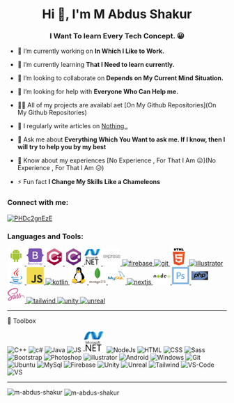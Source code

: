 <h1 align="center">Hi 👋, I'm M Abdus Shakur</h1>
<h3 align="center">I Want To learn Every Tech Concept. 😀</h3>

- 🔭 I’m currently working on **In Which I Like to Work.**

- 🌱 I’m currently learning **That I Need to learn currently.**

- 👯 I’m looking to collaborate on **Depends on My Current Mind Situation.**

- 🤝 I’m looking for help with **Everyone Who Can Help me.**

- 👨‍💻 All of my projects are availabl aet [On My Github Repositories](On My Github Repositories)

- 📝 I regularly write articles on [Nothing..](Nothing..)

- 💬 Ask me about **Everything Which You Want to ask me. If I know, then I will try to help you by my best**

- 📄 Know about my experiences [No Experience , For That I Am 😥](No Experience , For That I Am 😥)

- ⚡ Fun fact **I Change My Skills Like a Chameleons**

<h3 align="left">Connect with me:</h3>
<p align="left">
<a href="https://discord.gg/PHDc2gnEzE" target="blank"><img align="center" src="https://raw.githubusercontent.com/rahuldkjain/github-profile-readme-generator/master/src/images/icons/Social/discord.svg" alt="PHDc2gnEzE" height="30" width="40" /></a>
</p>

<h3 align="left">Languages and Tools:</h3>
<p align="left"> <a href="https://developer.android.com" target="_blank" rel="noreferrer"> <img src="https://raw.githubusercontent.com/devicons/devicon/master/icons/android/android-original-wordmark.svg" alt="android" width="40" height="40"/> </a> <a href="https://getbootstrap.com" target="_blank" rel="noreferrer"> <img src="https://raw.githubusercontent.com/devicons/devicon/master/icons/bootstrap/bootstrap-plain-wordmark.svg" alt="bootstrap" width="40" height="40"/> </a> <a href="https://www.w3schools.com/cpp/" target="_blank" rel="noreferrer"> <img src="https://raw.githubusercontent.com/devicons/devicon/master/icons/cplusplus/cplusplus-original.svg" alt="cplusplus" width="40" height="40"/> </a> <a href="https://www.w3schools.com/cs/" target="_blank" rel="noreferrer"> <img src="https://raw.githubusercontent.com/devicons/devicon/master/icons/csharp/csharp-original.svg" alt="csharp" width="40" height="40"/> </a> <a href="https://dotnet.microsoft.com/" target="_blank" rel="noreferrer"> <img src="https://raw.githubusercontent.com/devicons/devicon/master/icons/dot-net/dot-net-original-wordmark.svg" alt="dotnet" width="40" height="40"/> </a> <a href="https://expressjs.com" target="_blank" rel="noreferrer"> <img src="https://raw.githubusercontent.com/devicons/devicon/master/icons/express/express-original-wordmark.svg" alt="express" width="40" height="40"/> </a> <a href="https://firebase.google.com/" target="_blank" rel="noreferrer"> <img src="https://www.vectorlogo.zone/logos/firebase/firebase-icon.svg" alt="firebase" width="40" height="40"/> </a> <a href="https://git-scm.com/" target="_blank" rel="noreferrer"> <img src="https://www.vectorlogo.zone/logos/git-scm/git-scm-icon.svg" alt="git" width="40" height="40"/> </a> <a href="https://www.w3.org/html/" target="_blank" rel="noreferrer"> <img src="https://raw.githubusercontent.com/devicons/devicon/master/icons/html5/html5-original-wordmark.svg" alt="html5" width="40" height="40"/> </a> <a href="https://www.adobe.com/in/products/illustrator.html" target="_blank" rel="noreferrer"> <img src="https://www.vectorlogo.zone/logos/adobe_illustrator/adobe_illustrator-icon.svg" alt="illustrator" width="40" height="40"/> </a> <a href="https://www.java.com" target="_blank" rel="noreferrer"> <img src="https://raw.githubusercontent.com/devicons/devicon/master/icons/java/java-original.svg" alt="java" width="40" height="40"/> </a> <a href="https://developer.mozilla.org/en-US/docs/Web/JavaScript" target="_blank" rel="noreferrer"> <img src="https://raw.githubusercontent.com/devicons/devicon/master/icons/javascript/javascript-original.svg" alt="javascript" width="40" height="40"/> </a> <a href="https://kotlinlang.org" target="_blank" rel="noreferrer"> <img src="https://www.vectorlogo.zone/logos/kotlinlang/kotlinlang-icon.svg" alt="kotlin" width="40" height="40"/> </a> <a href="https://www.linux.org/" target="_blank" rel="noreferrer"> <img src="https://raw.githubusercontent.com/devicons/devicon/master/icons/linux/linux-original.svg" alt="linux" width="40" height="40"/> </a> <a href="https://www.mongodb.com/" target="_blank" rel="noreferrer"> <img src="https://raw.githubusercontent.com/devicons/devicon/master/icons/mongodb/mongodb-original-wordmark.svg" alt="mongodb" width="40" height="40"/> </a> <a href="https://www.mysql.com/" target="_blank" rel="noreferrer"> <img src="https://raw.githubusercontent.com/devicons/devicon/master/icons/mysql/mysql-original-wordmark.svg" alt="mysql" width="40" height="40"/> </a> <a href="https://nextjs.org/" target="_blank" rel="noreferrer"> <img src="https://cdn.worldvectorlogo.com/logos/nextjs-2.svg" alt="nextjs" width="40" height="40"/> </a> <a href="https://nodejs.org" target="_blank" rel="noreferrer"> <img src="https://raw.githubusercontent.com/devicons/devicon/master/icons/nodejs/nodejs-original-wordmark.svg" alt="nodejs" width="40" height="40"/> </a> <a href="https://www.photoshop.com/en" target="_blank" rel="noreferrer"> <img src="https://raw.githubusercontent.com/devicons/devicon/master/icons/photoshop/photoshop-line.svg" alt="photoshop" width="40" height="40"/> </a> <a href="https://www.php.net" target="_blank" rel="noreferrer"> <img src="https://raw.githubusercontent.com/devicons/devicon/master/icons/php/php-original.svg" alt="php" width="40" height="40"/> </a> <a href="https://sass-lang.com" target="_blank" rel="noreferrer"> <img src="https://raw.githubusercontent.com/devicons/devicon/master/icons/sass/sass-original.svg" alt="sass" width="40" height="40"/> </a> <a href="https://tailwindcss.com/" target="_blank" rel="noreferrer"> <img src="https://www.vectorlogo.zone/logos/tailwindcss/tailwindcss-icon.svg" alt="tailwind" width="40" height="40"/> </a> <a href="https://unity.com/" target="_blank" rel="noreferrer"> <img src="https://www.vectorlogo.zone/logos/unity3d/unity3d-icon.svg" alt="unity" width="40" height="40"/> </a> <a href="https://unrealengine.com/" target="_blank" rel="noreferrer"> <img src="https://raw.githubusercontent.com/kenangundogan/fontisto/036b7eca71aab1bef8e6a0518f7329f13ed62f6b/icons/svg/brand/unreal-engine.svg" alt="unreal" width="40" height="40"/> </a> </p>

---

🧰 Toolbox

<img src="https://cdn.worldvectorlogo.com/logos/c.svg" alt="C++" width="50" height="50"/> <img src="https://cdn.worldvectorlogo.com/logos/c--4.svg" alt="c#" width="50" height="50"/> <img src="https://cdn.worldvectorlogo.com/logos/java-14.svg" alt="Java" width="50" height="50"/> <img src="https://cdn.worldvectorlogo.com/logos/javascript-1.svg" alt="JS" width="50" height="50"/> <img src="https://github.com/devicons/devicon/blob/master/icons/dot-net/dot-net-original-wordmark.svg" alt="DotNet" width="50" height="50"/> <img src="https://cdn.worldvectorlogo.com/logos/nodejs-1.svg" alt="NodeJs" width="50" height="50"/> <img src="https://cdn.worldvectorlogo.com/logos/html-1.svg" alt="HTML" width="50" height="50"/> <img src="https://cdn.worldvectorlogo.com/logos/css-3.svg" alt="CSS" width="50" height="50"/> <img src="https://cdn.worldvectorlogo.com/logos/sass-1.svg" alt="Sass" width="50" height="50"/> <img src="https://cdn.worldvectorlogo.com/logos/bootstrap-5-1.svg" alt="Bootstrap" width="50" height="50"/> <img src="https://cdn.worldvectorlogo.com/logos/photoshop-cc-4.svg" alt="Photoshop" width="50" height="50"/> <img src="https://cdn.worldvectorlogo.com/logos/adobe-illustrator-cc-2019.svg" alt="illustrator" width="50" height="50"/> <img src="https://cdn.worldvectorlogo.com/logos/android-logomark.svg" alt="Android" width="50" height="50"/> <img src="https://cdn.worldvectorlogo.com/logos/microsoft-windows-22.svg" alt="Windows" width="50" height="50"/> <img src="https://cdn.worldvectorlogo.com/logos/git.svg" alt="Git" width="50" height="50"/> <img src="https://cdn.worldvectorlogo.com/logos/ubuntu-2.svg" alt="Ubuntu" width="50" height="50"/> <img src="https://cdn.worldvectorlogo.com/logos/mysql-6.svg" alt="MySql" width="50" height="50"/> <img src="https://cdn.worldvectorlogo.com/logos/firebase-1.svg" alt="Firebase" width="50" height="50"/> <img src="https://cdn.worldvectorlogo.com/logos/unity-69.svg" alt="Unity" width="50" height="50"/> <img src="https://cdn.worldvectorlogo.com/logos/unreal-1.svg" alt="Unreal" width="50" height="50"/> <img src="https://cdn.worldvectorlogo.com/logos/tailwind-css-2.svg" alt="Tailwind" width="50" height="50"/> <img src="https://cdn.worldvectorlogo.com/logos/visual-studio-code-1.svg" alt="VS-Code" width="50" height="50"/> <img src="https://cdn.discordapp.com/attachments/925017627565375531/936161516330319912/Visual-Studio-2022.png" alt="VS"/> 



---


<p><img align="left" src="https://github-readme-stats.vercel.app/api/top-langs?username=m-abdus-shakur&show_icons=true&locale=en&layout=compact" alt="m-abdus-shakur" /></p>

<p>&nbsp;<img align="center" src="https://github-readme-stats.vercel.app/api?username=m-abdus-shakur&show_icons=true&locale=en" alt="m-abdus-shakur" /></p>
